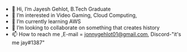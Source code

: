 - 👋 Hi, I’m Jayesh Gehlot, B.Tech Graduate
- 👀 I’m interested in Video Gaming, Cloud Computing,  
- 🌱 I’m currently learning AWS
- 💞️ I’m looking to collaborate on something that creates history
- 📫 How to reach me ,E-mail = jonnygehlot01@gmail.com, Discord-"it's me jay#1387"

